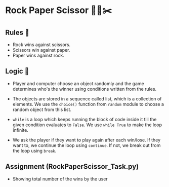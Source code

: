 # Rock Paper Scissor :mount_fuji::page_facing_up::scissors:
 
## Rules :pushpin:

- Rock wins against scissors.
- Scissors win against paper.
- Paper wins against rock.

## Logic :thought_balloon:

* Player and computer choose an object randomly and the game determines who's the winner using conditions written from the rules.

* The objects are stored in a sequence called list, which is a collection of elements. We use the `choice()` function from `random` module to choose a random object from this list.

* `while` is a loop which keeps running the block of code inside it till the given condition evaluates to `False`. We use `while True` to make the loop infinite.

* We ask the player if they want to play again after each win/lose. If they want to, we continue the loop using `continue`. If not, we break out from the loop using `break`.

## Assignment (RockPaperScissor_Task.py)

- Showing total number of the wins by the user
